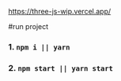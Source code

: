 https://three-js-wip.vercel.app/

#run project
### 1. `npm i || yarn `
### 2. `npm start || yarn start`
